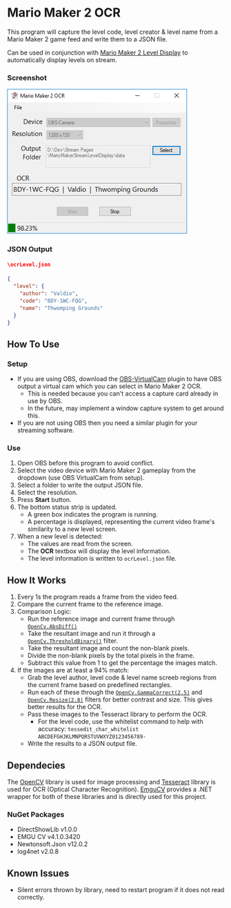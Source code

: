 # Mario Maker 2 OCR
This program will capture the level code, level creator & level name from a Mario Maker 2 game feed and write them to a JSON file. 

Can be used in conjunction with [Mario Maker 2 Level Display](https://github.com/dram55/MarioMaker2LevelDisplay) to automatically display levels on stream.


### Screenshot
![](screenshot.png)

### JSON Output

``` JSON
\ocrLevel.json

{
  "level": {
    "author": "Valdio",
    "code": "8DY-1WC-FQG",
    "name": "Thwomping Grounds"
  }
}
```

## How To Use
### Setup
- If you are using OBS, download the [OBS-VirtualCam](https://obsproject.com/forum/resources/obs-virtualcam.539/) plugin to have OBS output a virtual cam which you can select in Mario Maker 2 OCR.
    - This is needed because you can't access a capture card already in use by OBS.
    - In the future, may implement a window capture system to get around this.
- If you are not using OBS then you need a similar plugin for your streaming software.

### Use
1) Open OBS before this program to avoid conflict.
2) Select the video device with Mario Maker 2 gameplay from the dropdown (use OBS VirtualCam from setup).
3) Select a folder to write the output JSON file.
4) Select the resolution.
5) Press **Start** button.
6) The bottom status strip is updated.
   - A green box indicates the program is running. 
   - A percentage is displayed, representing the current video frame's similarity to a new level screen. 
7) When a new level is detected:
   - The values are read from the screen.
   - The **OCR** textbox will display the level information. 
   - The level information is written to `ocrLevel.json` file. 


## How It Works
1) Every 1s the program reads a frame from the video feed.
2) Compare the current frame to the reference image.
3) Comparison Logic:
    - Run the reference image and current frame through [`OpenCv.AbsDiff()`](http://www.emgu.com/wiki/files/3.2.0/document/html/eb63e54b-e902-973b-588c-0b7e37a78a2f.htm)
    - Take the resultant image and run it through a [`OpenCv.ThresholdBinary()`](http://www.emgu.com/wiki/files/4.1.0/document/html/17b44e5d-44c9-9cc5-1418-e17c0ff64e3f.htm) filter.
    - Take the resultant image and count the non-blank pixels.
    - Divide the non-blank pixels by the total pixels in the frame.
    - Subtract this value from 1 to get the percentage the images match.
4)  If the images are at least a 94% match:
    - Grab the level author, level code & level name screeb regions from the current frame based on predefined rectangles.
    - Run each of these through the [`OpenCv.GammaCorrect(2.5)`](http://www.emgu.com/wiki/files/4.1.0/document/html/c95af2fa-a121-374e-8b72-d657aa162d1a.htm) and [`OpenCv.Resize(2.8)`](http://www.emgu.com/wiki/files/4.1.0/document/html/bf5b6c7e-193a-c469-026b-3e8fdf2f2306.htm) filters for better contrast and size. This gives better results for the OCR.
    - Pass these images to the Tesseract library to perform the OCR.
        - For the level code, use the whitelist command to help with accuracy: `tessedit_char_whitelist ABCDEFGHJKLMNPQRSTUVWXYZ0123456789-`
    - Write the results to a JSON output file.

## Dependecies
The [OpenCV](https://opencv.org/) library is used for image processing and [Tesseract](https://opensource.google.com/projects/tesseract) library is used for OCR (Optical Character Recognition). [EmguCV](http://www.emgu.com/wiki/index.php/Main_Page) provides a .NET wrapper for both of these libraries and is directly used for this project. 

### NuGet Packages
- DirectShowLib v1.0.0
- EMGU CV v4.1.0.3420
- Newtonsoft.Json v12.0.2
- log4net v2.0.8

## Known Issues
- Silent errors thrown by library, need to restart program if it does not read correctly.
